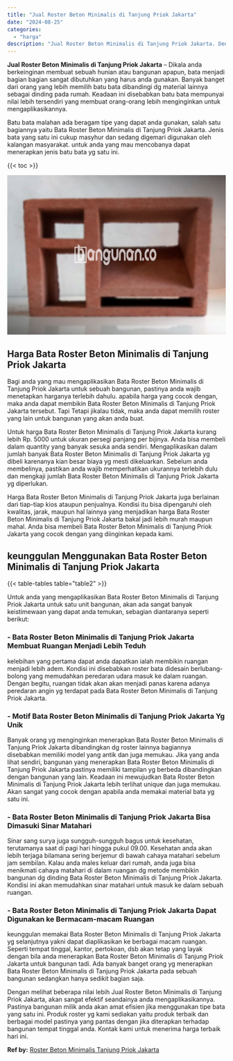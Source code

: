 ```yaml
---
title: "Jual Roster Beton Minimalis di Tanjung Priok Jakarta"
date: "2024-08-25"
categories: 
  - "harga"
description: "Jual Roster Beton Minimalis di Tanjung Priok Jakarta. Dengan melihat beberapa nilai lebih Jual Roster Beton Minimalis di Tanjung Priok Jakarta, akan sangat e..."
---
```


**Jual Roster Beton Minimalis di Tanjung Priok Jakarta** – Dikala anda berkeinginan membuat sebuah hunian atau bangunan apapun, bata menjadi bagian bagian sangat dibutuhkan yang harus anda gunakan. Banyak banget dari orang yang lebih memilih batu bata dibandingi dg material lainnya sebagai dinding pada rumah. Keadaan ini disebabkan batu bata mempunyai nilai lebih tersendiri yang membuat orang-orang lebih menginginkan untuk mengaplikasikannya.

Batu bata malahan ada beragam tipe yang dapat anda gunakan, salah satu bagiannya yaitu Bata Roster Beton Minimalis di Tanjung Priok Jakarta. Jenis bata yang satu ini cukup masyhur dan sedang digemari digunakan oleh kalangan masyarakat. untuk anda yang mau mencobanya dapat menerapkan jenis batu bata yg satu ini.

{{< toc >}}

![Jual Roster Beton Minimalis di Tanjung Priok Jakarta](/images/bata-roster-minimalis-36.png)

## Harga Bata Roster Beton Minimalis di Tanjung Priok Jakarta

Bagi anda yang mau mengaplikasikan Bata Roster Beton Minimalis di Tanjung Priok Jakarta untuk sebuah bangunan, pastinya anda wajib menetapkan harganya terlebih dahulu. apabila harga yang cocok dengan, maka anda dapat membikin Bata Roster Beton Minimalis di Tanjung Priok Jakarta tersebut. Tapi Tetapi jikalau tidak, maka anda dapat memilih roster yang lain untuk bangunan yang akan anda buat.

Untuk harga Bata Roster Beton Minimalis di Tanjung Priok Jakarta kurang lebih Rp. 5000 untuk ukuran persegi panjang per bijinya. Anda bisa membeli dalam quantity yang banyak sesuka anda sendiri. Mengaplikasikan dalam jumlah banyak Bata Roster Beton Minimalis di Tanjung Priok Jakarta yg dibeli karenanya kian besar biaya yg mesti dikeluarkan. Sebelum anda membelinya, pastikan anda wajib memperhatikan ukurannya terlebih dulu dan mengkaji jumlah Bata Roster Beton Minimalis di Tanjung Priok Jakarta yg diperlukan.

Harga Bata Roster Beton Minimalis di Tanjung Priok Jakarta juga berlainan dari tiap-tiap kios ataupun penjualnya. Kondisi itu bisa dipengaruhi oleh kwalitas, jarak, maupun hal lainnya yang menjadikan harga Bata Roster Beton Minimalis di Tanjung Priok Jakarta bakal jadi lebih murah maupun mahal. Anda bisa membeli Bata Roster Beton Minimalis di Tanjung Priok Jakarta yang cocok dengan yang diinginkan kepada kami.

## keunggulan Menggunakan Bata Roster Beton Minimalis di Tanjung Priok Jakarta

{{< table-tables table="table2" >}}

Untuk anda yang mengaplikasikan Bata Roster Beton Minimalis di Tanjung Priok Jakarta untuk satu unit bangunan, akan ada sangat banyak keistimewaan yang dapat anda temukan, sebagian diantaranya seperti berikut:

### \- Bata Roster Beton Minimalis di Tanjung Priok Jakarta Membuat Ruangan Menjadi Lebih Teduh

kelebihan yang pertama dapat anda dapatkan ialah membikin ruangan menjadi lebih adem. Kondisi ini disebabkan roster bata didesain berlubang-bolong yang memudahkan peredaran udara masuk ke dalam ruangan. Dengan begitu, ruangan tidak akan akan menjadi panas karena adanya peredaran angin yg terdapat pada Bata Roster Beton Minimalis di Tanjung Priok Jakarta.

### \- Motif Bata Roster Beton Minimalis di Tanjung Priok Jakarta Yg Unik

Banyak orang yg menginginkan menerapkan Bata Roster Beton Minimalis di Tanjung Priok Jakarta dibandingkan dg roster lainnya bagiannya disebabkan memiliki model yang antik dan juga memukau. Jika yang anda lihat sendiri, bangunan yang menerapkan Bata Roster Beton Minimalis di Tanjung Priok Jakarta pastinya memiliki tampilan yg berbeda dibandingkan dengan bangunan yang lain. Keadaan ini mewujudkan Bata Roster Beton Minimalis di Tanjung Priok Jakarta lebih terlihat unique dan juga memukau. Akan sangat yang cocok dengan apabila anda memakai material bata yg satu ini.

### \- Bata Roster Beton Minimalis di Tanjung Priok Jakarta Bisa Dimasuki Sinar Matahari

Sinar sang surya juga sungguh-sungguh bagus untuk kesehatan, terutamanya saat di pagi hari hingga pukul 09.00. Kesehatan anda akan lebih terjaga bilamana sering berjemur di bawah cahaya matahari sebelum jam sembilan. Kalau anda males keluar dari rumah, anda juga bisa menikmati cahaya matahari di dalam ruangan dg metode membikin bangunan dg dinding Bata Roster Beton Minimalis di Tanjung Priok Jakarta. Kondisi ini akan memudahkan sinar matahari untuk masuk ke dalam sebuah ruangan.

### \- Bata Roster Beton Minimalis di Tanjung Priok Jakarta Dapat Digunakan ke Bermacam-macam Ruangan

keunggulan memakai Bata Roster Beton Minimalis di Tanjung Priok Jakarta yg selanjutnya yakni dapat diaplikasikan ke berbagai macam ruangan. Seperti tempat tinggal, kantor, pertokoan, dsb akan tetap yang layak dengan bila anda menerapkan Bata Roster Beton Minimalis di Tanjung Priok Jakarta untuk bangunan tadi. Ada banyak banget orang yg menerapkan Bata Roster Beton Minimalis di Tanjung Priok Jakarta pada sebuah bangunan sedangkan hanya sedikit bagian saja.

Dengan melihat beberapa nilai lebih Jual Roster Beton Minimalis di Tanjung Priok Jakarta, akan sangat efektif seandainya anda mengaplikasikannya. Pastinya bangunan milik anda akan amat efisien jika menggunakan tipe bata yang satu ini. Produk roster yg kami sediakan yaitu produk terbaik dan berbagai model pastinya yang pantas dengan jika diterapkan terhadap bangunan tempat tinggal anda. Kontak kami untuk menerima harga terbaik hari ini.

**Ref by:** [Roster Beton Minimalis Tanjung Priok Jakarta](https://id.wikipedia.org/wiki/Roster)
